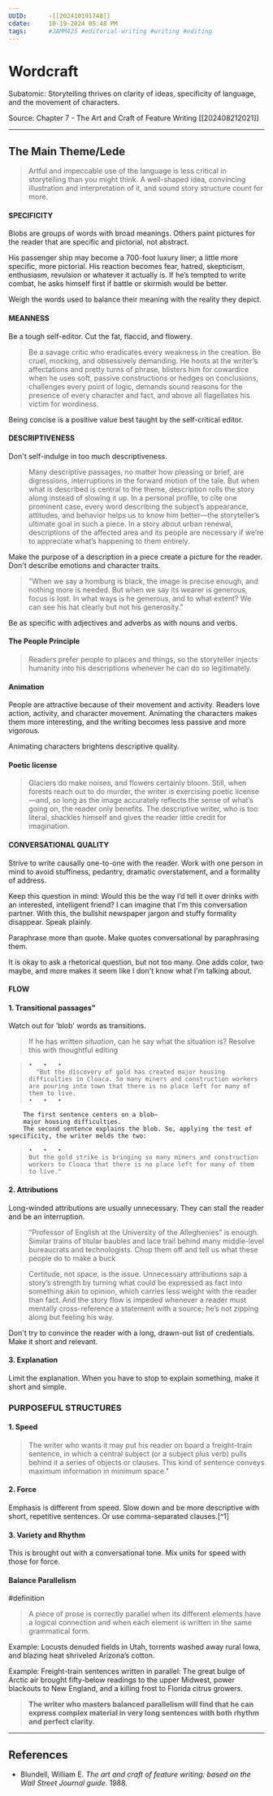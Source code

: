 ```yaml
---
UUID:      ›[[202410191748]] 
cdate:     10-19-2024 05:48 PM
tags:      #JAMM425 #editorial-writing #writing #editing 
---
```

# Wordcraft 
Subatomic: Storytelling thrives on clarity of ideas, specificity of language, and the movement of characters.

Source: Chapter 7 - The Art and Craft of Feature Writing [[202408212021]]

-----
## The Main Theme/Lede
> Artful and impeccable use of the language is less critical in storytelling than you might think. A well-shaped idea, convincing illustration and interpretation of it, and sound story structure count for more.

#### SPECIFICITY
Blobs are groups of words with broad meanings. Others paint pictures for the reader that are specific and pictorial, not abstract.

  His
  passenger ship
  may become a
  700-foot luxury liner;
  a little more specific, more pictorial. His
  reaction
  becomes
  fear, hatred, skepticism, enthusiasm, revulsion
  or whatever it actually is. If he’s tempted to write
  combat,
  he asks himself first if
  battle
  or
  skirmish
  would be better.
  
Weigh the words used to balance their meaning with the reality they depict.

#### MEANNESS

Be a tough self-editor. Cut the fat, flaccid, and flowery.

> Be a savage critic who eradicates every weakness in the creation. Be cruel, mocking, and obsessively demanding. He hoots at the writer’s affectations and pretty turns of phrase, blisters him for cowardice when he uses soft, passive constructions or hedges on conclusions, challenges every point of logic, demands sound reasons for the presence of every character and fact, and above all flagellates his victim for wordiness. 

Being concise is a positive value best taught by the self-critical editor. 

#### DESCRIPTIVENESS

Don't self-indulge in too much descriptiveness. 

> Many descriptive passages, no matter how pleasing or brief, are digressions, interruptions in the forward motion of the tale. But when what is described is central to the theme, description rolls the story along instead of slowing it up. In a personal profile, to cite one prominent case, every word describing the subject’s appearance, attitudes, and behavior helps us to know him better—the storyteller’s ultimate goal in such a piece. In a story about urban renewal, descriptions of the affected area and its people are necessary if we’re to appreciate what’s happening to them entirely.

Make the purpose of a description in a piece create a picture for the reader. Don't describe emotions and character traits.
  > "When we say a homburg is black, the image is precise enough, and nothing more is needed. But when we say its wearer is generous,  focus is lost. In what ways is he generous, and to what extent? We can see his hat clearly but not his generosity."

Be as specific with adjectives and adverbs as with nouns and verbs.

#### The People Principle
  > Readers prefer people to places and things, so the storyteller injects humanity into his descriptions whenever he can do so legitimately.

#### Animation
People are attractive because of their movement and activity. Readers love action, activity, and character movement. Animating the characters makes them more interesting, and the writing becomes less passive and more vigorous.

Animating characters brightens descriptive quality.

#### Poetic license
> Glaciers do make noises, and flowers certainly bloom. Still, when forests reach out to do murder, the writer is exercising poetic license—and, so long as the image accurately reflects the sense of what’s going on, the reader only benefits. The descriptive writer, who is too literal, shackles himself and gives the reader little credit for imagination.

#### CONVERSATIONAL QUALITY
Strive to write causally one-to-one with the reader. Work with one person in mind to avoid stuffiness, pedantry, dramatic overstatement, and a formality of address.

Keep this question in mind: Would this be the way I’d tell it over drinks with an interested, intelligent friend? I can imagine that I'm this conversation partner. With this, the bullshit newspaper jargon and stuffy formality disappear. Speak plainly.

Paraphrase more than quote. Make quotes conversational by paraphrasing them. 

It is okay to ask a rhetorical question, but not too many. One adds color, two maybe, and more makes it seem like I don't know what I'm talking about. 

#### FLOW
#### 1. Transitional passages"
Watch out for 'blob' words as transitions. 
  > If he has written _situation_, can he say what the situation is? Resolve this with thoughtful editing

>     •   •   •
>       "But the discovery of gold has created major housing difficulties in Cloaca. So many miners and construction workers are pouring into town that there is no place left for many of them to live.
>     •   •   •
        The first sentence centers on a blob—
        major housing difficulties.  
        The second sentence explains the blob. So, applying the test of specificity, the writer melds the two:    
>     •   •   •
>     But the gold strike is bringing so many miners and construction workers to Cloaca that there is no place left for many of them to live."

#### 2. Attributions
Long-winded attributions are usually unnecessary. They can stall the reader and be an interruption.
  > “Professor of English at the University of the Alleghenies” is enough. Similar trains of titular baubles and lace trail behind many middle-level bureaucrats and technologists. Chop them off and tell us what these people do to make a buck

> Certitude, not space, is the issue. Unnecessary attributions sap a story’s strength by turning what could be expressed as fact into something akin to opinion, which carries less weight with the reader than fact. And the story flow is impeded whenever a reader must mentally cross-reference a statement with a source; he’s not zipping along but feeling his way.

Don't try to convince the reader with a long, drawn-out list of credentials. Make it short and relevant.

#### 3. Explanation
Limit the explanation. When you have to stop to explain something, make it short and simple. 

### PURPOSEFUL STRUCTURES
#### 1. Speed
> The writer who wants it may put his reader on board a freight-train sentence, in which a central subject (or a subject plus verb) pulls behind it a series of objects or clauses. This kind of sentence conveys maximum information in minimum space."

#### 2. Force
Emphasis is different from speed. Slow down and be more descriptive with short, repetitive sentences. Or use comma-separated clauses.[^1]

#### 3. Variety and Rhythm
This is brought out with a conversational tone. Mix units for speed with those for force.

#### Balance Parallelism
#definition 
>  A piece of prose is correctly parallel when its different elements have a logical connection and when each element is written in the same grammatical form.

Example: Locusts denuded fields in Utah, torrents washed away rural Iowa, and blazing heat shriveled Arizona’s cotton.

Example: Freight-train sentences written in parallel: The great bulge of Arctic air brought fifty-below readings to the upper Midwest, power blackouts to New England, and a killing frost to Florida citrus growers.

> **The writer who masters balanced parallelism will find that he can express complex material in very long sentences with both rhythm and perfect clarity.**

----------------------------------

## References
- Blundell, William E. _The art and craft of feature writing: based on the Wall Street Journal guide_. 1988. 
